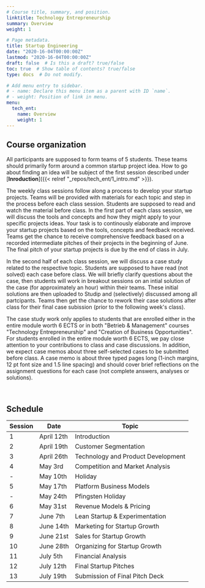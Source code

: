 ```yaml
---
# Course title, summary, and position.
linktitle: Technology Entrepreneurship
summary: Overview
weight: 1

# Page metadata.
title: Startup Engineering
date: "2020-16-04T00:00:00Z"
lastmod: "2020-16-04T00:00:00Z"
draft: false  # Is this a draft? true/false
toc: true  # Show table of contents? true/false
type: docs  # Do not modify.

# Add menu entry to sidebar.
# - name: Declare this menu item as a parent with ID `name`.
# - weight: Position of link in menu.
menu:
  tech_ent:
    name: Overview
    weight: 1
---
```


## Course organization

All participants are supposed to form teams of 5 students. These teams should primarily form around a common startup project idea. How to go about finding an idea will be subject of the first session described under [**Inroduction**]({{< relref "_repos/tech_ent/1_intro.md" >}}).

The weekly class sessions follow along a process to develop your startup projects. Teams will be provided with materials for each topic and step in the process before each class session. Students are supposed to read and watch the material before class. In the first part of each class session, we will discuss the tools and concepts and how they might apply to your specific projects ideas. Your task is to continously elaborate and improve your startup projects based on the tools, concepts and feedback received. Teams get the chance to receive comprehensive feedback based on a recorded intermediate pitches of their projects in the beginning of June. The final pitch of your startup projects is due by the end of class in July.

In the second half of each class session, we will discuss a case study related to the respective topic. Students are supposed to have read (not solved) each case before class. We will briefly clarify questions about the case, then students will work in breakout sessions on an intial solution of the case (for approximately an hour) within their teams. These initial solutions are then uploaded to Studip and (selectively) discussed among all partcipants. Teams then get the chance to rework their case solutions after class for their final case subission (prior to the following week's class). 

The case study work only applies to students that are enrolled either in the entire module worth 6 ECTS or in both "Betrieb & Management" courses "Technology Entrepreneurship" and "Creation of Business Opportunities". For students enrolled in the entire module worth 6 ECTS, we pay close attention to your contributions to class and case discussions. In addition, we expect case memos about three self-selected cases to be submitted before class. A case memo is about three typed pages long (1-inch margins, 12 pt font size and 1.5 line spacing) and should cover brief reflections on the assignment questions for each case (not complete answers, analyses or solutions).

<br/>

## Schedule

| Session | Date | Topic |
| --- | --- | --- |
| 1 | April 12th | Introduction |
| 2 | April 19th | Customer Segmentation |
| 3 | April 26th | Technology and Product Development |
| 4 | May 3rd | Competition and Market Analysis |
| - | May 10th | Holiday |
| 5 | May 17th | Platform Business Models | 
| - | May 24th | Pfingsten Holiday |
| 6 | May 31st | Revenue Models & Pricing |
| 7 | June 7th | Lean Startup & Experimentation |
| 8 | June 14th | Marketing for Startup Growth |
| 9 | June 21st | Sales for Startup Growth |
| 10 | June 28th | Organizing for Startup Growth |
| 11 | July 5th | Financial Analysis |
| 12 | July 12th | Final Startup Pitches |
| 13 | July 19th | Submission of Final Pitch Deck |



